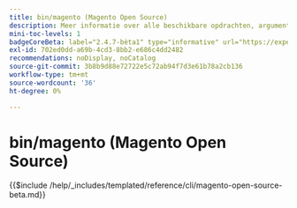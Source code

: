 ```yaml
---
title: bin/magento (Magento Open Source)
description: Meer informatie over alle beschikbare opdrachten, argumenten en opties voor het opdrachtregelprogramma bin/magento van de Magento Open Source.
mini-toc-levels: 1
badgeCoreBeta: label="2.4.7-bèta1" type="informative" url="https://experienceleague.adobe.com/docs/commerce-operations/release/notes/magento-open-source/2-4-7.html"
exl-id: 702ed0dd-a69b-4cd3-8bb2-e686c4dd2482
recommendations: noDisplay, noCatalog
source-git-commit: 3b8b9d88e72722e5c72ab94f7d3e61b78a2cb136
workflow-type: tm+mt
source-wordcount: '36'
ht-degree: 0%

---
```


# bin/magento (Magento Open Source)

{{$include /help/_includes/templated/reference/cli/magento-open-source-beta.md}}
